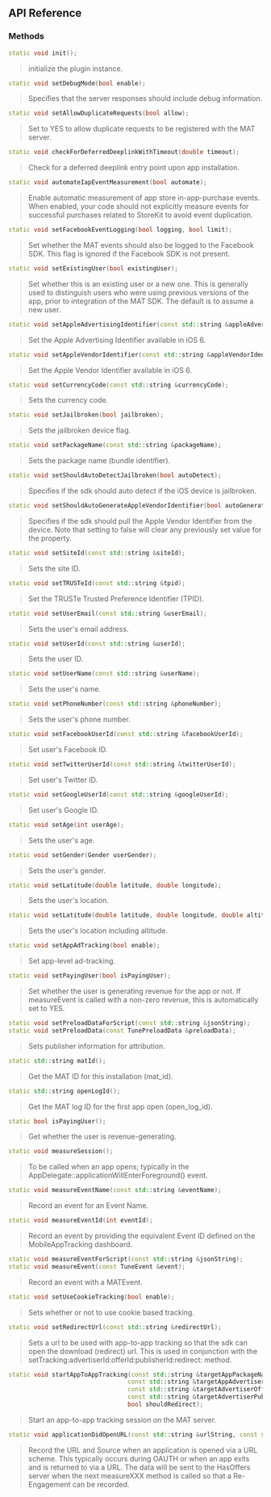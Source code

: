 ## API Reference

### Methods
```cpp
static void init();
```
> initialize the plugin instance.

```cpp
static void setDebugMode(bool enable);
```
> Specifies that the server responses should include debug information.

```cpp
static void setAllowDuplicateRequests(bool allow);
```
> Set to YES to allow duplicate requests to be registered with the MAT server.

```cpp
static void checkForDeferredDeeplinkWithTimeout(double timeout);
```
> Check for a deferred deeplink entry point upon app installation.

```cpp
static void automateIapEventMeasurement(bool automate);
```
> Enable automatic measurement of app store in-app-purchase events. When enabled, your code should not explicitly measure events for successful purchases related to StoreKit to avoid event duplication.

```cpp
static void setFacebookEventLogging(bool logging, bool limit);
```
> Set whether the MAT events should also be logged to the Facebook SDK. This flag is ignored if the Facebook SDK is not present.

```cpp
static void setExistingUser(bool existingUser);
```
> Set whether this is an existing user or a new one. This is generally used to
distinguish users who were using previous versions of the app, prior to
integration of the MAT SDK. The default is to assume a new user.

```cpp
static void setAppleAdvertisingIdentifier(const std::string &appleAdvertisingIdentifier, bool adTrackingEnabled);
```
> Set the Apple Advertising Identifier available in iOS 6.

```cpp
static void setAppleVendorIdentifier(const std::string &appleVendorIdentifier);
```
> Set the Apple Vendor Identifier available in iOS 6.

```cpp
static void setCurrencyCode(const std::string &currencyCode);
```
> Sets the currency code.

```cpp
static void setJailbroken(bool jailbroken);
```
> Sets the jailbroken device flag.

```cpp
static void setPackageName(const std::string &packageName);
```
> Sets the package name (bundle identifier).

```cpp
static void setShouldAutoDetectJailbroken(bool autoDetect);
```
> Specifies if the sdk should auto detect if the iOS device is jailbroken.

```cpp
static void setShouldAutoGenerateAppleVendorIdentifier(bool autoGenerate);
```
> Specifies if the sdk should pull the Apple Vendor Identifier from the device. Note that setting to false will clear any previously set value for the property.

```cpp
static void setSiteId(const std::string &siteId);
```
> Sets the site ID.

```cpp
static void setTRUSTeId(const std::string &tpid);
```
> Set the TRUSTe Trusted Preference Identifier (TPID).

```cpp
static void setUserEmail(const std::string &userEmail);
```
> Sets the user's email address.

```cpp
static void setUserId(const std::string &userId);
```
> Sets the user ID.

```cpp
static void setUserName(const std::string &userName);
```
> Sets the user's name.

```cpp
static void setPhoneNumber(const std::string &phoneNumber);
```
> Sets the user's phone number.

```cpp
static void setFacebookUserId(const std::string &facebookUserId);
```
> Set user's Facebook ID.

```cpp
static void setTwitterUserId(const std::string &twitterUserId);
```
> Set user's Twitter ID.

```cpp
static void setGoogleUserId(const std::string &googleUserId);
```
> Set user's Google ID.

```cpp
static void setAge(int userAge);
```
> Sets the user's age.

```cpp
static void setGender(Gender userGender);
```
> Sets the user's gender.

```cpp
static void setLatitude(double latitude, double longitude);
```
> Sets the user's location.

```cpp
static void setLatitude(double latitude, double longitude, double altitude);
```
> Sets the user's location including altitude.

```cpp
static void setAppAdTracking(bool enable);
```
> Set app-level ad-tracking.

```cpp
static void setPayingUser(bool isPayingUser);
```
> Set whether the user is generating revenue for the app or not. If measureEvent is called with a non-zero revenue, this is automatically set to YES.

```cpp
static void setPreloadDataForScript(const std::string &jsonString);
static void setPreloadData(const TunePreloadData &preloadData);
```
> Sets publisher information for attribution.

```cpp
static std::string matId();
```
> Get the MAT ID for this installation (mat_id).

```cpp
static std::string openLogId();
```
> Get the MAT log ID for the first app open (open_log_id).

```cpp
static bool isPayingUser();
```
> Get whether the user is revenue-generating.

```cpp
static void measureSession();
```
> To be called when an app opens; typically in the AppDelegate::applicationWillEnterForeground() event.

```cpp
static void measureEventName(const std::string &eventName);
```
> Record an event for an Event Name.

```cpp
static void measureEventId(int eventId);
```
> Record an event by providing the equivalent Event ID defined on the MobileAppTracking dashboard.

```cpp
static void measureEventForScript(const std::string &jsonString);
static void measureEvent(const TuneEvent &event);
```
> Record an event with a MATEvent.

```cpp
static void setUseCookieTracking(bool enable);
```
> Sets whether or not to use cookie based tracking.

```cpp
static void setRedirectUrl(const std::string &redirectUrl);
```
> Sets a url to be used with app-to-app tracking so that the sdk can open the download (redirect) url. This is used in conjunction with the setTracking:advertiserId:offerId:publisherId:redirect: method.

```cpp
static void startAppToAppTracking(const std::string &targetAppPackageName,
                                 const std::string &targetAppAdvertiserId,
                                 const std::string &targetAdvertiserOfferId,
                                 const std::string &targetAdvertiserPublisherId,
                                 bool shouldRedirect);
```
> Start an app-to-app tracking session on the MAT server.

```cpp
static void applicationDidOpenURL(const std::string &urlString, const std::string &sourceApplication);
```
> Record the URL and Source when an application is opened via a URL scheme.
This typically occurs during OAUTH or when an app exits and is returned
to via a URL. The data will be sent to the HasOffers server when the next
measureXXX method is called so that a Re-Engagement can be recorded.
